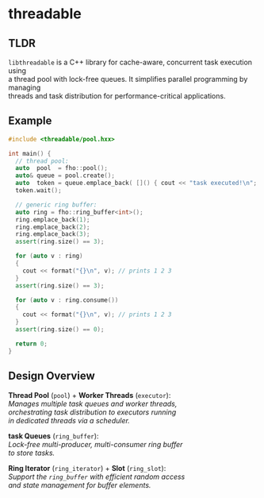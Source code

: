 # threadable

## TLDR
`libthreadable` is a C++ library for cache-aware, concurrent task execution using  
a thread pool with lock-free queues. It simplifies parallel programming by managing  
threads and task distribution for performance-critical applications.

## Example
```cpp
#include <threadable/pool.hxx>

int main() {
  // thread pool:
  auto  pool  = fho::pool();
  auto& queue = pool.create();
  auto  token = queue.emplace_back( []() { cout << "task executed!\n"; });
  token.wait();

  // generic ring buffer:
  auto ring = fho::ring_buffer<int>();
  ring.emplace_back(1);
  ring.emplace_back(2);
  ring.emplace_back(3);
  assert(ring.size() == 3);

  for (auto v : ring)
  {
    cout << format("{}\n", v); // prints 1 2 3
  }
  assert(ring.size() == 3);

  for (auto v : ring.consume())
  {
    cout << format("{}\n", v); // prints 1 2 3
  }
  assert(ring.size() == 0);

  return 0;
}
```

## Design Overview

**Thread Pool** (`pool`) + **Worker Threads** (`executor`):  
_Manages multiple task queues and worker threads,  
orchestrating task distribution to executors running  
in dedicated threads via a scheduler._

**task Queues** (`ring_buffer`):  
_Lock-free multi-producer, multi-consumer ring buffer  
to store tasks._

**Ring Iterator** (`ring_iterator`) + **Slot** (`ring_slot`):  
_Support the `ring_buffer` with efficient random access  
and state management for buffer elements._
